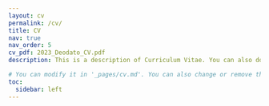 ```yaml
---
layout: cv
permalink: /cv/
title: CV
nav: true
nav_order: 5
cv_pdf: 2023_Deodato_CV.pdf
description: This is a description of Curriculum Vitae. You can also download the PDF by clicking on the icon on the right.

# You can modify it in '_pages/cv.md'. You can also change or remove the top pdf download button.
toc:
  sidebar: left
---
```

